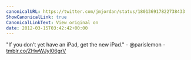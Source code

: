```yaml
---
canonicalURL: https://twitter.com/jmjordan/status/180136917822738433
ShowCanonicalLink: true
CanonicalLinkText: View original on
date: 2012-03-15T03:42:42+00:00
---
```

"If you don’t yet have an iPad, get the new iPad." - @parislemon - [tmblr.co/ZHwWJyI06grV](http://tmblr.co/ZHwWJyI06grV)